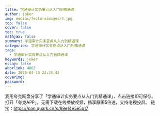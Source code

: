 ```yaml
---
title: 学通审计实务要点从入门到精通课
author: joker
img: medias/featureimages/4.jpg
top: false
cover: false
toc: true
mathjax: false
summary: 学通审计实务要点从入门到精通课
categories: 学通审计实务要点从入门到精通课
tags:
  - 学通审计实务要点从入门到精通课
keywords: joker
essay: false
abbrlink: 4862
date: 2025-04-20 23:38:43
coverImg:
password:
---
```


我用夸克网盘分享了「学通审计实务要点从入门到精通课」，点击链接即可保存。打开「夸克APP」，无需下载在线播放视频，畅享原画5倍速，支持电视投屏。
链接：https://pan.quark.cn/s/89e14e5e5b17
